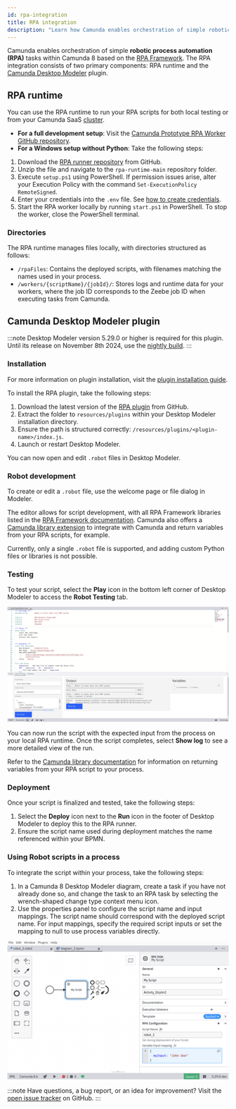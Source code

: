 ```yaml
---
id: rpa-integration
title: RPA integration
description: "Learn how Camunda enables orchestration of simple robotic process automation (RPA) tasks within Camunda 8 based on the RPA Framework."
---
```


Camunda enables orchestration of simple **robotic process automation (RPA)** tasks within Camunda 8 based on the [RPA Framework](https://rpaframework.org/). The RPA integration consists of two primary components: RPA runtime and the [Camunda Desktop Modeler](/components/modeler/about-modeler.md) plugin.

## RPA runtime

You can use the RPA runtime to run your RPA scripts for both local testing or from your Camunda SaaS [cluster](/guides/create-cluster.md).

- **For a full development setup**: Visit the [Camunda Prototype RPA Worker GitHub repository](https://github.com/camunda/rpa-runtime).
- **For a Windows setup without Python**: Take the following steps:

1. Download the [RPA runner repository](https://github.com/camunda/rpa-runtime/archive/refs/heads/main.zip) from GitHub.
2. Unzip the file and navigate to the `rpa-runtime-main` repository folder.
3. Execute `setup.ps1` using PowerShell. If permission issues arise, alter your Execution Policy with the command `Set-ExecutionPolicy RemoteSigned`.
4. Enter your credentials into the `.env` file. See [how to create credentials](/components/console/manage-clusters/manage-api-clients.md#create-a-client).
5. Start the RPA worker locally by running `start.ps1` in PowerShell. To stop the worker, close the PowerShell terminal.

### Directories

The RPA runtime manages files locally, with directories structured as follows:

- `/rpaFiles`: Contains the deployed scripts, with filenames matching the names used in your process.
- `/workers/{scriptName}/{jobId}/`: Stores logs and runtime data for your workers, where the job ID corresponds to the Zeebe job ID when executing tasks from Camunda.

## Camunda Desktop Modeler plugin

:::note
Desktop Modeler version 5.29.0 or higher is required for this plugin. Until its release on November 8th 2024, use the [nightly build](https://downloads.camunda.cloud/release/camunda-modeler/nightly/).
:::

### Installation

For more information on plugin installation, visit the [plugin installation guide](/components/modeler/desktop-modeler/plugins/plugins.md).

To install the RPA plugin, take the following steps:

1. Download the latest version of the [RPA plugin](http://github.com/camunda/camunda-modeler-rpa-plugin/zipball/latest/) from GitHub.
2. Extract the folder to `resources/plugins` within your Desktop Modeler installation directory.
3. Ensure the path is structured correctly: `/resources/plugins/<plugin-name>/index.js`.
4. Launch or restart Desktop Modeler.

You can now open and edit `.robot` files in Desktop Modeler.

### Robot development

To create or edit a `.robot` file, use the welcome page or file dialog in Modeler.

The editor allows for script development, with all RPA Framework libraries listed in the [RPA Framework documentation](https://rpaframework.org/#libraries). Camunda also offers a [Camunda library extension](/components/early-access/experimental/rpa/camunda-rpa-framework-library.md) to integrate with Camunda and return variables from your RPA scripts, for example.

Currently, only a single `.robot` file is supported, and adding custom Python files or libraries is not possible.

### Testing

To test your script, select the **Play** icon in the bottom left corner of Desktop Modeler to access the **Robot Testing** tab.

![RPA testing example](./img/testing-rpa.png)

You can now run the script with the expected input from the process on your local RPA runtime. Once the script completes, select **Show log** to see a more detailed view of the run.

Refer to the [Camunda library documentation](/components/early-access/experimental/rpa/camunda-rpa-framework-library.md) for information on returning variables from your RPA script to your process.

### Deployment

Once your script is finalized and tested, take the following steps:

1. Select the **Deploy** icon next to the **Run** icon in the footer of Desktop Modeler to deploy this to the RPA runner.
2. Ensure the script name used during deployment matches the name referenced within your BPMN.

### Using Robot scripts in a process

To integrate the script within your process, take the following steps:

1. In a Camunda 8 Desktop Modeler diagram, create a task if you have not already done so, and change the task to an RPA task by selecting the wrench-shaped change type context menu icon.
2. Use the properties panel to configure the script name and input mappings. The script name should correspond with the deployed script name. For input mappings, specify the required script inputs or set the mapping to null to use process variables directly.

![rpa task example in Desktop Modeler](./img/rpa-task-example.png)

:::note
Have questions, a bug report, or an idea for improvement? Visit the [open issue tracker](https://github.com/camunda/rpa-runtime/issues/new/choose) on GitHub.
:::
